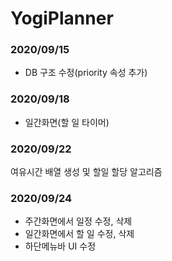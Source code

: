 # YogiPlanner

### 2020/09/15
- DB 구조 수정(priority 속성 추가)

### 2020/09/18
- 일간화면(할 일 타이머) 

### 2020/09/22
여유시간 배열 생성 및 할일 할당 알고리즘

### 2020/09/24 
- 주간화면에서 일정 수정, 삭제
- 일간화면에서 할 일 수정, 삭제
- 하단메뉴바 UI 수정


